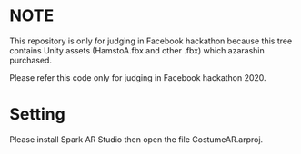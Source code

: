 # NOTE

This repository is only for judging in Facebook hackathon
because this tree contains Unity assets (HamstoA.fbx and other .fbx) which azarashin purchased. 

Please refer this code only for judging in Facebook hackathon 2020. 

# Setting

Please install Spark AR Studio then open the file CostumeAR.arproj. 
